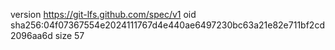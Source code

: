 version https://git-lfs.github.com/spec/v1
oid sha256:04f07367554e2024111767d4e440ae6497230bc63a21e82e711bf2cd2096aa6d
size 57
